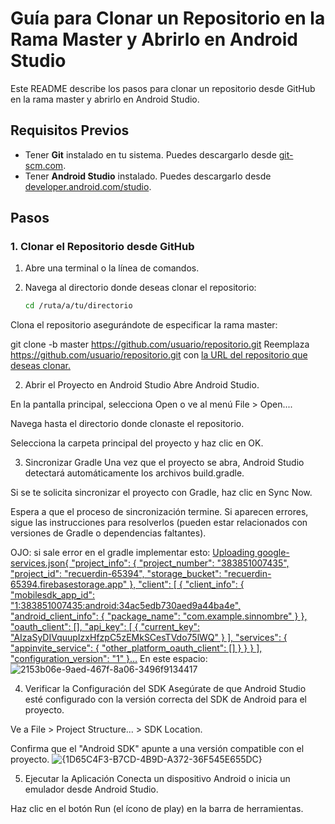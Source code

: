 # Guía para Clonar un Repositorio en la Rama Master y Abrirlo en Android Studio

Este README describe los pasos para clonar un repositorio desde GitHub en la rama master y abrirlo en Android Studio.

## Requisitos Previos

- Tener **Git** instalado en tu sistema. Puedes descargarlo desde [git-scm.com](https://git-scm.com).
- Tener **Android Studio** instalado. Puedes descargarlo desde [developer.android.com/studio](https://developer.android.com/studio).

## Pasos

### 1. Clonar el Repositorio desde GitHub

1. Abre una terminal o la línea de comandos.
2. Navega al directorio donde deseas clonar el repositorio:
   
   ```bash
   cd /ruta/a/tu/directorio
Clona el repositorio asegurándote de especificar la rama master:

git clone -b master https://github.com/usuario/repositorio.git
Reemplaza https://github.com/usuario/repositorio.git con [la URL del repositorio que deseas clonar.](https://github.com/CamiloRaphaelZuletaWolff/progra3.git)

2. Abrir el Proyecto en Android Studio
Abre Android Studio.

En la pantalla principal, selecciona Open o ve al menú File > Open....

Navega hasta el directorio donde clonaste el repositorio.

Selecciona la carpeta principal del proyecto y haz clic en OK.

3. Sincronizar Gradle
Una vez que el proyecto se abra, Android Studio detectará automáticamente los archivos build.gradle.

Si se te solicita sincronizar el proyecto con Gradle, haz clic en Sync Now.

Espera a que el proceso de sincronización termine. Si aparecen errores, sigue las instrucciones para resolverlos (pueden estar relacionados con versiones de Gradle o dependencias faltantes).

OJO: si sale error en el gradle implementar esto:
[Uploading google-services.json{
  "project_info": {
    "project_number": "383851007435",
    "project_id": "recuerdin-65394",
    "storage_bucket": "recuerdin-65394.firebasestorage.app"
  },
  "client": [
    {
      "client_info": {
        "mobilesdk_app_id": "1:383851007435:android:34ac5edb730aed9a44ba4e",
        "android_client_info": {
          "package_name": "com.example.sinnombre"
        }
      },
      "oauth_client": [],
      "api_key": [
        {
          "current_key": "AIzaSyDIVquupIzxHfzpC5zEMkSCesTVdo75lWQ"
        }
      ],
      "services": {
        "appinvite_service": {
          "other_platform_oauth_client": []
        }
      }
    }
  ],
  "configuration_version": "1"
}…]()
En este espacio:
![2153b06e-9aed-467f-8a06-3496f9134417](https://github.com/user-attachments/assets/67d314e6-94dd-42d8-941e-f9edef0ba3ef)


4. Verificar la Configuración del SDK
Asegúrate de que Android Studio esté configurado con la versión correcta del SDK de Android para el proyecto.

Ve a File > Project Structure... > SDK Location.

Confirma que el "Android SDK" apunte a una versión compatible con el proyecto.
![{1D65C4F3-B7CD-4B9D-A372-36F545E655DC}](https://github.com/user-attachments/assets/0894f8a1-0e78-4771-a357-576b9d1e5ee0)

5. Ejecutar la Aplicación
Conecta un dispositivo Android o inicia un emulador desde Android Studio.

Haz clic en el botón Run (el ícono de play) en la barra de herramientas.


